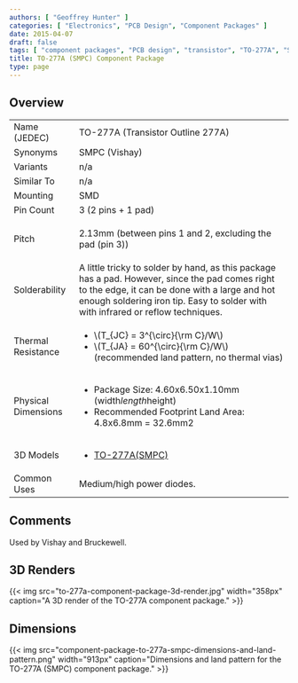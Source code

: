 ```yaml
---
authors: [ "Geoffrey Hunter" ]
categories: [ "Electronics", "PCB Design", "Component Packages" ]
date: 2015-04-07
draft: false
tags: [ "component packages", "PCB design", "transistor", "TO-277A", "SMPC" ]
title: TO-277A (SMPC) Component Package
type: page
---
```


## Overview

<table>
<tbody >
<tr >
<td >Name (JEDEC)</td>
<td >TO-277A (Transistor Outline 277A)</td>
</tr>
<tr >
<td >Synonyms</td>
<td >SMPC (Vishay)</td>
</tr>
<tr >
<td >Variants</td>
<td >n/a</td>
</tr>
<tr >
<td >Similar To</td>
<td >n/a</td>
</tr>
<tr >
<td >Mounting</td>
<td >SMD</td>
</tr>
<tr >

<td >Pin Count
</td>

<td >3 (2 pins + 1 pad)
</td>
</tr>
<tr >

<td >Pitch
</td>

<td >


2.13mm (between pins 1 and 2, excluding the pad (pin 3))

</td>
</tr>
<tr >

<td >Solderability
</td>

<td >A little tricky to solder by hand, as this package has a pad. However, since the pad comes right to the edge, it can be done with a large and hot enough soldering iron tip. Easy to solder with with infrared or reflow techniques.
</td>
</tr>
<tr >

<td >Thermal Resistance
</td>

<td >

<ul>
<li>\(T_{JC} = 3^{\circ}{\rm C}/W\)</li>
<li>\(T_{JA} = 60^{\circ}{\rm C}/W\) (recommended land pattern, no thermal vias)</li>
</ul>
</td>
</tr>
<tr >

<td >Physical Dimensions
</td>

<td >
<ul>
<li>Package Size: 4.60x6.50x1.10mm (width<em>length</em>height)</li>

<li>Recommended Footprint Land Area: 4.8x6.8mm = 32.6mm2</li>
</ul>
</td>
</tr>
<tr >

<td >3D Models
</td>

<td >

<ul>
<li><a href="http://www.3dcontentcentral.com/download-model.aspx?catalogid=171&amp;id=142982">TO-277A(SMPC)</a></li>
</ul>

</td>
</tr>
<tr >

<td >Common Uses
</td>

<td >Medium/high power diodes.


</td>
</tr>
</tbody>
</table>

## Comments

Used by Vishay and Bruckewell.

## 3D Renders

{{< img src="to-277a-component-package-3d-render.jpg" width="358px" caption="A 3D render of the TO-277A component package."  >}}

##  Dimensions

{{< img src="component-package-to-277a-smpc-dimensions-and-land-pattern.png" width="913px" caption="Dimensions and land pattern for the TO-277A (SMPC) component package."  >}}
